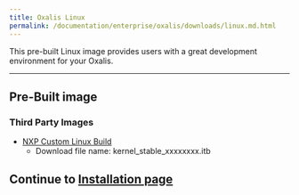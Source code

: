 ```yaml
---
title: Oxalis Linux
permalink: /documentation/enterprise/oxalis/downloads/linux.md.html
---
```


This pre-built Linux image provides users with a great development environment for your Oxalis.

***

## Pre-Built image

### Third Party Images

- [NXP Custom Linux Build](https://www.ebs-systart.com/oxalis)
  - Download file name: kernel_stable_xxxxxxxx.itb

## Continue to [Installation page](../installation/)
